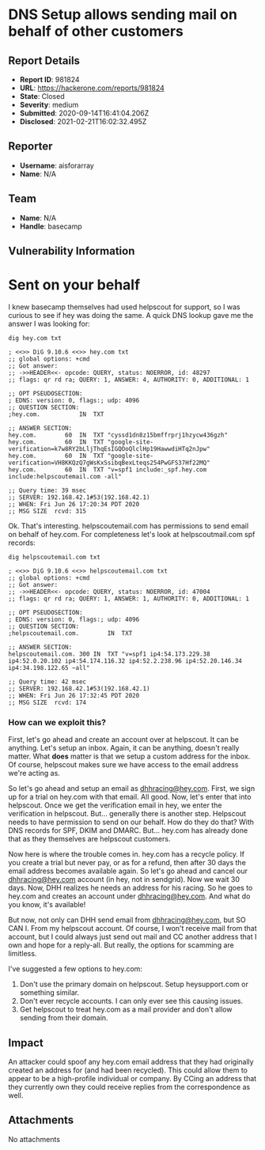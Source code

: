 # DNS Setup allows sending mail on behalf of other customers

## Report Details
- **Report ID**: 981824
- **URL**: https://hackerone.com/reports/981824
- **State**: Closed
- **Severity**: medium
- **Submitted**: 2020-09-14T16:41:04.206Z
- **Disclosed**: 2021-02-21T16:02:32.495Z

## Reporter
- **Username**: aisforarray
- **Name**: N/A

## Team
- **Name**: N/A
- **Handle**: basecamp

## Vulnerability Information
# Sent on your behalf

I knew basecamp themselves had used helpscout for support, so I was
curious to see if hey was doing the same.  A quick DNS lookup gave me the answer
I was looking for:

```
dig hey.com txt                     

; <<>> DiG 9.10.6 <<>> hey.com txt
;; global options: +cmd
;; Got answer:
;; ->>HEADER<<- opcode: QUERY, status: NOERROR, id: 48297
;; flags: qr rd ra; QUERY: 1, ANSWER: 4, AUTHORITY: 0, ADDITIONAL: 1

;; OPT PSEUDOSECTION:
; EDNS: version: 0, flags:; udp: 4096
;; QUESTION SECTION:
;hey.com.			IN	TXT

;; ANSWER SECTION:
hey.com.		60	IN	TXT	"cyssd1dn8z15bmffrprj1hzycw436gzh"
hey.com.		60	IN	TXT	"google-site-verification=k7w8RY2bLljThqEsIGQOoQlclHp19HawwdiHTq2nJpw"
hey.com.		60	IN	TXT	"google-site-verification=VH8KKQzQ7gWsKxSsibqBexLteqs254PwGFS37Hf22MQ"
hey.com.		60	IN	TXT	"v=spf1 include:_spf.hey.com include:helpscoutemail.com -all"

;; Query time: 39 msec
;; SERVER: 192.168.42.1#53(192.168.42.1)
;; WHEN: Fri Jun 26 17:20:34 PDT 2020
;; MSG SIZE  rcvd: 315
```

Ok.  That's interesting.  helpscoutemail.com has permissions to send email on
behalf of hey.com.  For completeness let's look at helpscoutmail.com spf
records:

```
dig helpscoutemail.com txt

; <<>> DiG 9.10.6 <<>> helpscoutemail.com txt
;; global options: +cmd
;; Got answer:
;; ->>HEADER<<- opcode: QUERY, status: NOERROR, id: 47004
;; flags: qr rd ra; QUERY: 1, ANSWER: 1, AUTHORITY: 0, ADDITIONAL: 1

;; OPT PSEUDOSECTION:
; EDNS: version: 0, flags:; udp: 4096
;; QUESTION SECTION:
;helpscoutemail.com.		IN	TXT

;; ANSWER SECTION:
helpscoutemail.com.	300	IN	TXT	"v=spf1 ip4:54.173.229.38 ip4:52.0.20.102 ip4:54.174.116.32 ip4:52.2.238.96 ip4:52.20.146.34 ip4:34.198.122.65 ~all"

;; Query time: 42 msec
;; SERVER: 192.168.42.1#53(192.168.42.1)
;; WHEN: Fri Jun 26 17:32:45 PDT 2020
;; MSG SIZE  rcvd: 174
```

### How can we exploit this?

First, let's go ahead and create an account over at helpscout.  It can be
anything.  Let's setup an inbox.  Again, it can be anything, doesn't really
matter.  What **does** matter is that we setup a custom address for the inbox.
Of course, helpscout makes sure we have access to the email address we're
acting as.  

So let's go ahead and setup an email as dhhracing@hey.com.  First, we sign up
for a trial on hey.com with that email.  All good.  Now, let's enter that into
helpscout.  Once we get the verification email in hey, we enter the verification
in helpscout.  But... generally there is another step.  Helpscout needs to have
permission to send on our behalf.  How do they do that?  With DNS records for
SPF, DKIM and DMARC.  But... hey.com has already done that as they themselves
are helpscout customers.

Now here is where the trouble comes in.  hey.com has a recycle policy.  If you
create a trial but never pay, or as for a refund, then after 30 days the email
address becomes available again.  So let's go ahead and cancel our
dhhracing@hey.com account (in hey, not in sendgrid).  Now we wait 30 days.  Now,
DHH realizes he needs an address for his racing.  So he goes to hey.com and
creates an account under dhhracing@hey.com.  And what do you know, it's
available!

But now, not only can DHH send email from dhhracing@hey.com, but SO CAN I.  From
my helpscout account.  Of course, I won't receive mail from that account, but I
could always just send out mail and CC another address that I own and hope for a
reply-all.  But really, the options for scamming are limitless.

I've suggested a few options to hey.com:

1. Don't use the primary domain on helpscout.  Setup heysupport.com or
   something similar.
2. Don't ever recycle accounts.  I can only ever see this causing issues.
3. Get helpscout to treat hey.com as a mail provider and don't allow sending
   from their domain.

## Impact

An attacker could spoof any hey.com email address that they had originally created an address for (and had been recycled).  This could allow them to appear to be a high-profile individual or company.  By CCing an address that they currently own they could receive replies from the correspondence as well.

## Attachments
No attachments
